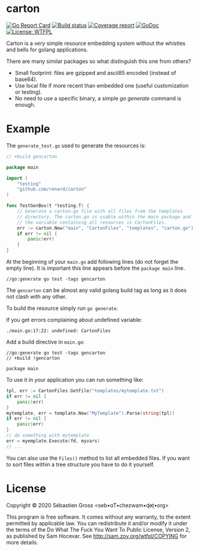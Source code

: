 carton
=====


[![Go Report Card][goreport-img]][goreport-url]
[![Build status][build-img]][build-url]
[![Coverage report][cover-img]][cover-url]
[![GoDoc][godoc-img]][godoc-url]
[![License: WTFPL][license-img]][license-url]

Carton is a *very* simple resource embedding system without the whistles and
bells for golang applications.

There are many similar packages so what distinguish this one from others?

* Small footprint: files are gzipped and ascii85 encoded (instead of base64).
* Use local file if more recent than embedded one (useful customization or
  testing).
* No need to use a specific binary, a simple *go generate* command is enough.

# Example


The `generate_test.go` used to generate the resources is:

```go
// +build gencarton

package main

import (
	"testing"
	"github.com/renard/carton"
)

func TestGenBox(t *testing.T) {
    // Generate a carton.go file with all files from the templates
    // directory. The carton.go is usable within the main package and
	// the variable containing all resources is CartonFiles.
	err := carton.New("main", "CartonFiles", "templates", "carton.go")
	if err != nil {
		panic(err)
	}
}
```

At the beginning of your `main.go` add following lines (do not forget the
empty line). It is important this line appears before the `package main`
line.

```
//go:generate go test -tags gencarton

```

The `gencarton` can be almost any valid golang build tag as long as it does
not clash with any other.

To build the resource simply run `go generate`.

If you get errors complaining about undefined variable:

```
./main.go:17:22: undefined: CartonFiles
```

Add a build directive in `main.go`:

```
//go:generate go test -tags gencarton
// +build !gencarton

package main

```



To use it in your application you can run something like:

```go
tpl, err := CartonFiles.GetFile("templates/mytemplate.txt")
if err != nil {
	panic(err)
}
mytemplate, err = template.New("MyTemplate").Parse(string(tpl))
if err != nil {
	panic(err)
}
// do something with mytemplate
err = myemplate.Execute(fd, myvars)
// ...
```

You can also use the `Files()` method to list all embedded files. If you
want to sort files within a tree structure you have to do it yourself.

# License

Copyright © 2020 Sébastien Gross <seb•ɑƬ•chezwam•ɖɵʈ•org> 

This program is free software. It comes without any warranty, to the extent
permitted by applicable law. You can redistribute it and/or modify it under
the terms of the Do What The Fuck You Want To Public License, Version 2, as
published by Sam Hocevar. See http://sam.zoy.org/wtfpl/COPYING for more
details.


[goreport-img]: https://goreportcard.com/badge/github.com/renard/carton
[goreport-url]: https://goreportcard.com/report/github.com/renard/carton
[build-img]: https://travis-ci.org/renard/carton.svg?branch=master
[build-url]: https://travis-ci.org/renard/carton
[cover-img]: https://coveralls.io/repos/github/renard/carton/badge.svg
[cover-url]: https://coveralls.io/github/renard/carton
[godoc-img]: https://godoc.org/github.com/renard/carton?status.svg
[godoc-url]: https://godoc.org/github.com/renard/carton
[license-img]: https://img.shields.io/badge/License-WTFPL-brightgreen.svg
[license-url]: http://www.wtfpl.net/about/
